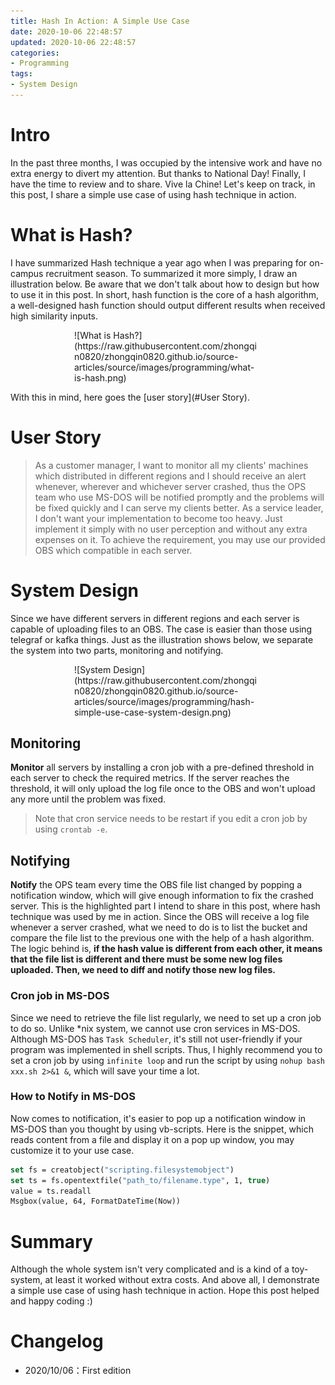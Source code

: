 ```yaml
---
title: Hash In Action: A Simple Use Case
date: 2020-10-06 22:48:57
updated: 2020-10-06 22:48:57
categories:
- Programming
tags:
- System Design
---
```

# Intro
In the past three months, I was occupied by the intensive work and have no extra energy to divert my attention. But thanks to National Day! Finally, I have the time to review and to share. Vive la Chine! Let's keep on track, in this post, I share a simple use case of using hash technique in action.

<!-- more -->
# What is Hash?
I have summarized Hash technique a year ago when I was preparing for on-campus recruitment season. To summarized it more simply, I draw an illustration below. Be aware that we don't talk about how to design but how to use it in this post. In short, hash function is the core of a hash algorithm, a well-designed hash function should output different results when received high similarity inputs.

<div style="width: 300px; margin: auto">
![What is Hash?](https://raw.githubusercontent.com/zhongqin0820/zhongqin0820.github.io/source-articles/source/images/programming/what-is-hash.png)
</div>

With this in mind, here goes the [user story](#User Story).

# User Story
> As a customer manager, I want to monitor all my clients' machines which distributed in different regions and I should receive an alert whenever, wherever and whichever server crashed, thus the OPS team who use MS-DOS will be notified promptly and the problems will be fixed quickly and I can serve my clients better.
> As a service leader, I don't want your implementation to become too heavy. Just implement it simply with no user perception and without any extra expenses on it. To achieve the requirement, you may use our provided OBS which compatible in each server.

# System Design
Since we have different servers in different regions and each server is capable of uploading files to an OBS. The case is easier than those using telegraf or kafka things. Just as the illustration shows below, we separate the system into two parts, monitoring and notifying.

<div style="width: 300px; margin: auto">
![System Design](https://raw.githubusercontent.com/zhongqin0820/zhongqin0820.github.io/source-articles/source/images/programming/hash-simple-use-case-system-design.png)
</div>

## Monitoring
**Monitor** all servers by installing a cron job with a pre-defined threshold in each server to check the required metrics. If the server reaches the threshold, it will only upload the log file once to the OBS and won't upload any more until the problem was fixed.

> Note that cron service needs to be restart if you edit a cron job by using `crontab -e`.

## Notifying
**Notify** the OPS team every time the OBS file list changed by popping a notification window, which will give enough information to fix the crashed server. This is the highlighted part I intend to share in this post, where hash technique was used by me in action. Since the OBS will receive a log file whenever a server crashed, what we need to do is to list the bucket and compare the file list to the previous one with the help of a hash algorithm. The logic behind is, **if the hash value is different from each other, it means that the file list is different and there must be some new log files uploaded. Then, we need to diff and notify those new log files.**

### Cron job in MS-DOS
Since we need to retrieve the file list regularly, we need to set up a cron job to do so. Unlike *nix system, we cannot use cron services in MS-DOS. Although MS-DOS has `Task Scheduler`, it's still not user-friendly if your program was implemented in shell scripts. Thus, I highly recommend you to set a cron job by using `infinite loop` and run the script by using `nohup bash xxx.sh 2>&1 &`, which will save your time a lot.

### How to Notify in MS-DOS
Now comes to notification, it's easier to pop up a notification window in MS-DOS than you thought by using vb-scripts. Here is the snippet, which reads content from a file and display it on a pop up window, you may customize it to your use case.
```vb
set fs = creatobject("scripting.filesystemobject")
set ts = fs.opentextfile("path_to/filename.type", 1, true)
value = ts.readall
Msgbox(value, 64, FormatDateTime(Now))
```

# Summary
Although the whole system isn't very complicated and is a kind of a toy-system, at least it worked without extra costs. And above all, I demonstrate a simple use case of using hash technique in action. Hope this post helped and happy coding :)

# Changelog
- 2020/10/06：First edition

